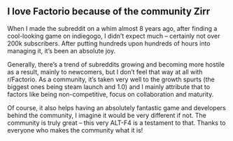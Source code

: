 ## I love Factorio because of the community <author>Zirr</author>

When I made the subreddit on a whim almost 8 years ago, after finding a cool-looking game on indiegogo, I didn’t expect much – certainly not over 200k subscribers. After putting hundreds upon hundreds of hours into managing it, it’s been an absolute joy.

Generally, there’s a trend of subreddits growing and becoming more hostile as a result, mainly to newcomers, but I don’t feel that way at all with r/Factorio. As a community, it’s taken very well to the growth spurts (the biggest ones being steam launch and 1.0) and I mainly attribute that to factors like being non-competitive, focus on collaboration and maturity.

Of course, it also helps having an absolutely fantastic game and developers behind the community, I imagine it would be very different if not. The community is truly great – this very ALT-F4 is a testament to that. Thanks to everyone who makes the community what it is!
